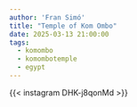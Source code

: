 ```yaml
---
author: 'Fran Simó'
title: "Temple of Kom Ombo"
date: 2025-03-13 21:00:00 
tags:
  - komombo 
  - komombotemple
  - egypt
---
```


{{< instagram DHK-j8qonMd >}}